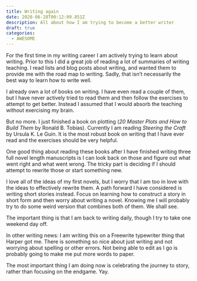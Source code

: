```yaml
---
title: Writing again
date: 2020-06-28T00:12:09.851Z
description: All about how I am trying to become a better writer
draft: true
categories:
  - AWESOME
---
```

For the first time in my writing career I am actively trying to learn about writing. Prior to this I did a great job of reading a lot of summaries of writing teaching. I read lists and blog posts about writing, and wanted them to provide me with the road map to writing. Sadly, that isn’t necessarily the best way to learn how to write well.

I already own a lot of books on writing. I have even read a couple of them, but I have never actively tried to read them and then follow the exercises to attempt to get better. Instead I assumed that I would absorb the teaching without exercising my brain.

But no more. I just finished a book on plotting (*20 Master Plots and How to Build Them* by Ronald B. Tobias). Currently I am reading *Steering the Craft* by Ursula K. Le Guin. It is the most robust book on writing that I have ever read and the exercises should be very helpful.

One good thing about reading these books after I have finished writing three full novel length manuscripts is I can look back on those and figure out what went right and what went wrong. The tricky part is deciding if I should attempt to rewrite those or start something new.

I love all of the ideas of my first novels, but I worry that I am too in love with the ideas to effectively rewrite them. A path forward I have considered is writing short stories instead. Focus on learning how to construct a story in short form and then worry about writing a novel. Knowing me I will probably try to do some weird version that combines both of them. We shall see.

The important thing is that I am back to writing daily, though I try to take one weekend day off.

In other writing news: I am writing this on a Freewrite typewriter thing that Harper got me. There is something so nice about just writing and not worrying about spelling or other errors. Not being able to edit as I go is probably going to make me put more words to paper.

The most important thing I am doing now is celebrating the journey to story, rather than focusing on the endgame. Yay.